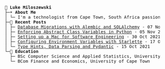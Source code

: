 <pre>

💾 <b>Luke Miloszewski</b>  
├─☀️ <b>About Me</b>
│ └─ I'm a technologist from Cape Town, South Africa passionate about software engineering, machine learning and blockchain technology
├─📝 <b>Recent Posts</b>  
│ ├─ <a href="https://www.lukemiloszewski.com/blog/database-migrations-with-alembic">Database Migrations with Alembic and SQLAlchemy</a> - 07 Nov 2021
│ ├─ <a href="https://www.lukemiloszewski.com/blog/abstract-class-variables">Enforcing Abstract Class Variables in Python</a> - 05 Nov 2021
│ ├─ <a href="https://www.lukemiloszewski.com/blog/setting-up-a-macbook">Setting up a Mac for Software Engineering</a> - 30 Oct 2021
│ ├─ <a href="https://www.lukemiloszewski.com/blog/starlette-env-configuration">Configuring Environment Variables with Starlette</a> - 17 Oct 2021
│ └─ <a href="https://www.lukemiloszewski.com/blog/pydantic-data-validation">Type Hints, Data Parsing and Pydantic</a> - 15 Oct 2021
└─🍎 <b>Education</b>  
  ├─ BSc Computer Science and Applied Statistics, University of Cape Town
  └─ BCom Finance and Economics, University of Cape Town

</pre>
